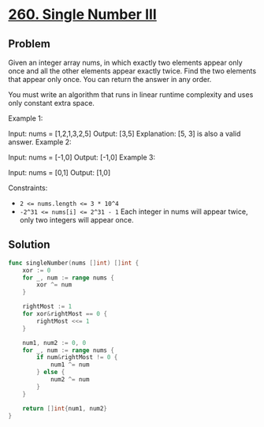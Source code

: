 # [260. Single Number III](https://leetcode.com/problems/single-number-iii/)

## Problem

Given an integer array nums, in which exactly two elements appear only once and all the other elements appear exactly twice. Find the two elements that appear only once. You can return the answer in any order.

You must write an algorithm that runs in linear runtime complexity and uses only constant extra space.

 

Example 1:

Input: nums = [1,2,1,3,2,5]
Output: [3,5]
Explanation:  [5, 3] is also a valid answer.
Example 2:

Input: nums = [-1,0]
Output: [-1,0]
Example 3:

Input: nums = [0,1]
Output: [1,0]
 

Constraints:

- `2 <= nums.length <= 3 * 10^4`
- `-2^31 <= nums[i] <= 2^31 - 1`
Each integer in nums will appear twice, only two integers will appear once.

## Solution

```go
func singleNumber(nums []int) []int {
	xor := 0
	for _, num := range nums {
		xor ^= num
	}

	rightMost := 1
	for xor&rightMost == 0 {
		rightMost <<= 1
	}

	num1, num2 := 0, 0
	for _, num := range nums {
		if num&rightMost != 0 {
			num1 ^= num
		} else {
			num2 ^= num
		}
	}

	return []int{num1, num2}
}
```
